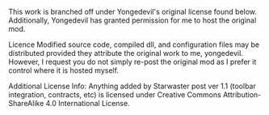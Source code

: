 This work is branched off under Yongedevil's original license found below. Additionally, Yongedevil has granted permission for me to host the original mod.

Licence
Modified source code, compiled dll, and configuration files may be distributed provided they attribute the original work to me, yongedevil. However, I request you do not simply re-post the original mod as I prefer it control where it is hosted myself.

Additional License Info:
Anything added by Starwaster post ver 1.1 (toolbar integration, contracts, etc) is licensed under Creative Commons Attribution-ShareAlike 4.0 International License.